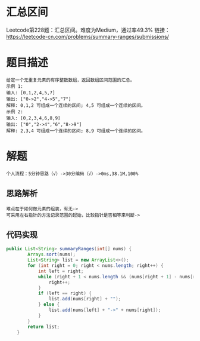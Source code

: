 # 汇总区间
Leetcode第228题：汇总区间。难度为Medium，通过率49.3%
链接：https://leetcode-cn.com/problems/summary-ranges/submissions/
# 题目描述
    给定一个无重复元素的有序整数数组，返回数组区间范围的汇总。
    示例 1:
    输入: [0,1,2,4,5,7]
    输出: ["0->2","4->5","7"]
    解释: 0,1,2 可组成一个连续的区间; 4,5 可组成一个连续的区间。
    示例 2:
    输入: [0,2,3,4,6,8,9]
    输出: ["0","2->4","6","8->9"]
    解释: 2,3,4 可组成一个连续的区间; 8,9 可组成一个连续的区间。
# 解题
    个人流程：5分钟思路（√）->30分编码（√）->0ms,38.1M,100%
## 思路解析
    难点在于如何做元素的组装，有无->
    可采用左右指针的方法记录范围的起始，比较指针是否相等来判断->
## 代码实现
```java
public List<String> summaryRanges(int[] nums) {
        Arrays.sort(nums);
        List<String> list = new ArrayList<>();
        for (int right = 0; right < nums.length; right++) {
            int left = right;
            while (right + 1 < nums.length && (nums[right + 1] - nums[right] == 1)) {
                right++;
            }
            if (left == right) {
                list.add(nums[right] + "");
            } else {
                list.add(nums[left] + "->" + nums[right]);
            }
        }
        return list;
    }
```
